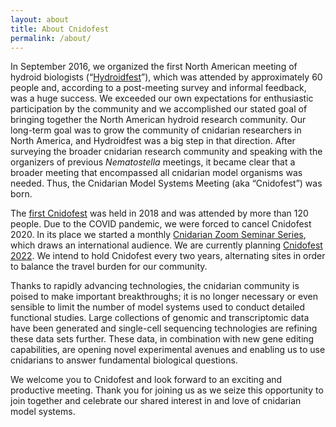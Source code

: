 ```yaml
---
layout: about
title: About Cnidofest
permalink: /about/
---
```



In September 2016, we organized the first North American meeting of hydroid biologists (“[Hydroidfest](/cnidofest-website/past-meetings/hydroidfest)”), which was attended by approximately 60 people and, according to a post-meeting survey and informal feedback, was a huge success. We exceeded our own expectations for enthusiastic participation by the community and we accomplished our stated goal of bringing together the North American hydroid research community. Our long-term goal was to grow the community of cnidarian researchers in North America, and Hydroidfest was a big step in that direction. After surveying the broader cnidarian research community and speaking with the organizers of previous _Nematostella_ meetings, it became clear that a broader meeting that encompassed all cnidarian model organisms was needed. Thus, the Cnidarian Model Systems Meeting (aka “Cnidofest”) was born.

The [first Cnidofest](/cnidofest-website/past-meetings/cnidofest-2018) was held in 2018 and was attended by more than 120 people. Due to the COVID pandemic, we were forced to cancel Cnidofest 2020. In its place we started a monthly [Cnidarian Zoom Seminar Series](/cnidofest-website/zoom-seminars), which draws an international audience.
We are currently planning [Cnidofest 2022](/cnidofest-website/cnidofest-2022). We intend to hold Cnidofest every two years, alternating sites in order to balance the travel burden for our community. 

Thanks to rapidly advancing technologies, the cnidarian community is poised to make important breakthroughs; it is no longer necessary or even sensible to limit the number of model systems used to conduct detailed functional studies. Large collections of genomic and transcriptomic data have been generated and single-cell sequencing technologies are refining these data sets further. These data, in combination with new gene editing capabilities, are opening novel experimental avenues and enabling us to use cnidarians to answer fundamental biological questions.

We welcome you to Cnidofest and look forward to an exciting and productive meeting. Thank you for joining us as we seize this opportunity to join together and celebrate our shared interest in and love of cnidarian model systems.